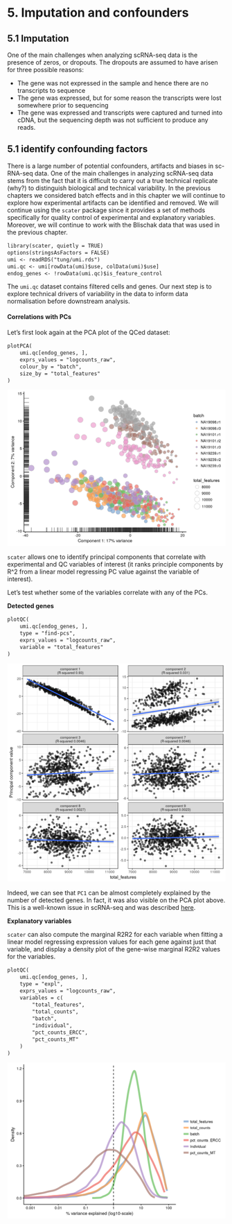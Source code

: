 # 5. Imputation and confounders

## 5.1 Imputation

One of the main challenges when analyzing scRNA-seq data is the presence of zeros, or dropouts. The dropouts are assumed to have arisen for three possible reasons:

* The gene was not expressed in the sample and hence there are no transcripts to sequence
* The gene was expressed, but for some reason the transcripts were lost somewhere prior to sequencing
* The gene was expressed and transcripts were captured and turned into cDNA, but the sequencing depth was not sufficient to produce any reads.



## 5.1 identify confounding factors

There is a large number of potential confounders, artifacts and biases in sc-RNA-seq data. One of the main challenges in analyzing scRNA-seq data stems from the fact that it is difficult to carry out a true technical replicate \(why?\) to distinguish biological and technical variability. In the previous chapters we considered batch effects and in this chapter we will continue to explore how experimental artifacts can be identified and removed. We will continue using the `scater` package since it provides a set of methods specifically for quality control of experimental and explanatory variables. Moreover, we will continue to work with the Blischak data that was used in the previous chapter.

```text
library(scater, quietly = TRUE)
options(stringsAsFactors = FALSE)
umi <- readRDS("tung/umi.rds")
umi.qc <- umi[rowData(umi)$use, colData(umi)$use]
endog_genes <- !rowData(umi.qc)$is_feature_control
```

The `umi.qc` dataset contains filtered cells and genes. Our next step is to explore technical drivers of variability in the data to inform data normalisation before downstream analysis.

#### Correlations with PCs

Let’s first look again at the PCA plot of the QCed dataset:

```text
plotPCA(
    umi.qc[endog_genes, ],
    exprs_values = "logcounts_raw",
    colour_by = "batch",
    size_by = "total_features"
)
```

![](../.gitbook/assets/confound-pca-1.png)

`scater` allows one to identify principal components that correlate with experimental and QC variables of interest \(it ranks principle components by R^2 from a linear model regressing PC value against the variable of interest\).

Let’s test whether some of the variables correlate with any of the PCs.

**Detected genes**

```text
plotQC(
    umi.qc[endog_genes, ],
    type = "find-pcs",
    exprs_values = "logcounts_raw",
    variable = "total_features"
)
```

![](../.gitbook/assets/confound-find-pcs-total-features-1.png)

Indeed, we can see that `PC1` can be almost completely explained by the number of detected genes. In fact, it was also visible on the PCA plot above. This is a well-known issue in scRNA-seq and was described [here](http://biorxiv.org/content/early/2015/12/27/025528).

**Explanatory variables**

`scater` can also compute the marginal R2R2 for each variable when fitting a linear model regressing expression values for each gene against just that variable, and display a density plot of the gene-wise marginal R2R2 values for the variables.

```text
plotQC(
    umi.qc[endog_genes, ],
    type = "expl",
    exprs_values = "logcounts_raw",
    variables = c(
        "total_features",
        "total_counts",
        "batch",
        "individual",
        "pct_counts_ERCC",
        "pct_counts_MT"
    )
)
```

![](../.gitbook/assets/confound-find-expl-vars-1.png)


